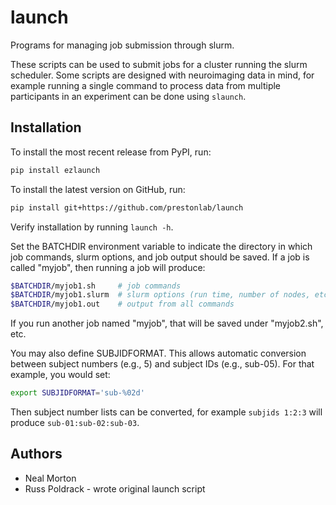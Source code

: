 # launch
Programs for managing job submission through slurm.

These scripts can be used to submit jobs for a cluster running the
slurm scheduler. Some scripts are designed with neuroimaging data in
mind, for example running a single command to process data from multiple
participants in an experiment can be done using `slaunch`.

## Installation

To install the most recent release from PyPI, run:

```bash
pip install ezlaunch
```

To install the latest version on GitHub, run:

```bash
pip install git+https://github.com/prestonlab/launch
```

Verify installation by running `launch -h`.

Set the BATCHDIR environment variable to indicate the directory
in which job commands, slurm options, and job output should be saved.
If a job is called "myjob", then running a job will produce:

```bash
$BATCHDIR/myjob1.sh     # job commands 
$BATCHDIR/myjob1.slurm  # slurm options (run time, number of nodes, etc.)
$BATCHDIR/myjob1.out    # output from all commands
```

If you run another job named "myjob", that will be saved under 
"myjob2.sh", etc.

You may also define SUBJIDFORMAT. This allows automatic conversion 
between subject numbers (e.g., 5) and subject IDs (e.g., sub-05).
For that example, you would set:

```bash
export SUBJIDFORMAT='sub-%02d'
```

Then subject number lists can be converted, for example `subjids 1:2:3` 
will produce `sub-01:sub-02:sub-03`. 

## Authors

* Neal Morton
* Russ Poldrack - wrote original launch script
